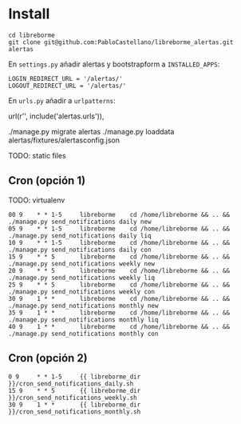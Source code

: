 Install
=======

```
cd libreborme
git clone git@github.com:PabloCastellano/libreborme_alertas.git alertas
```

En `settings.py` añadir alertas y bootstrapform a `INSTALLED_APPS`:

```
LOGIN_REDIRECT_URL = '/alertas/'
LOGOUT_REDIRECT_URL = '/alertas/'
```

En `urls.py` añadir a `urlpatterns`:

url(r'', include('alertas.urls')),

./manage.py migrate alertas
./manage.py loaddata alertas/fixtures/alertasconfig.json

TODO: static files

Cron (opción 1)
---------------

TODO: virtualenv

```
00 9    * * 1-5     libreborme    cd /home/libreborme && .. && ./manage.py send_notifications daily new
05 9    * * 1-5     libreborme    cd /home/libreborme && .. && ./manage.py send_notifications daily liq
10 9    * * 1-5     libreborme    cd /home/libreborme && .. && ./manage.py send_notifications daily con
15 9    * * 5       libreborme    cd /home/libreborme && .. && ./manage.py send_notifications weekly new
20 9    * * 5       libreborme    cd /home/libreborme && .. && ./manage.py send_notifications weekly liq
25 9    * * 5       libreborme    cd /home/libreborme && .. && ./manage.py send_notifications weekly con
30 9    1 * *       libreborme    cd /home/libreborme && .. && ./manage.py send_notifications monthly new
35 9    1 * *       libreborme    cd /home/libreborme && .. && ./manage.py send_notifications monthly liq
40 9    1 * *       libreborme    cd /home/libreborme && .. && ./manage.py send_notifications monthly con
```

Cron (opción 2)
---------------

```
0 9     * * 1-5     {{ libreborme_dir }}/cron_send_notifications_daily.sh
15 9    * * 5       {{ libreborme_dir }}/cron_send_notifications_weekly.sh
30 9    1 * *       {{ libreborme_dir }}/cron_send_notifications_monthly.sh
```

